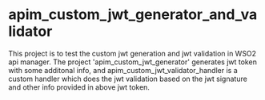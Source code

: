 # apim_custom_jwt_generator_and_validator

This project is to test the custom jwt generation and jwt validation in WSO2 api manager.
The project 'apim_custom_jwt_generator' generates jwt token with some additonal info, and apim_custom_jwt_validator_handler is a custom handler which does the jwt validation based on the jwt signature and other info provided in above jwt token.


